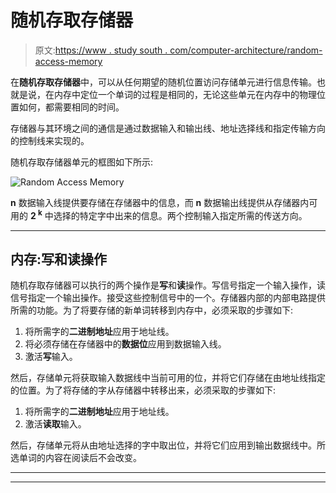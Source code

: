 # 随机存取存储器

> 原文:[https://www . study south . com/computer-architecture/random-access-memory](https://www.studytonight.com/computer-architecture/random-access-memory)

在**随机存取存储器**中，可以从任何期望的随机位置访问存储单元进行信息传输。也就是说，在内存中定位一个单词的过程是相同的，无论这些单元在内存中的物理位置如何，都需要相同的时间。

存储器与其环境之间的通信是通过数据输入和输出线、地址选择线和指定传输方向的控制线来实现的。

随机存取存储器单元的框图如下所示:

![Random Access Memory](../Images/a8853e9cc0caeaebd184a6eb3ba101a4.png)

**n** 数据输入线提供要存储在存储器中的信息，而 **n** 数据输出线提供从存储器内可用的 **2 <sup>k</sup>** 中选择的特定字中出来的信息。两个控制输入指定所需的传送方向。

* * *

## 内存:写和读操作

随机存取存储器可以执行的两个操作是**写**和**读**操作。写信号指定一个输入操作，读信号指定一个输出操作。接受这些控制信号中的一个。存储器内部的内部电路提供所需的功能。为了将要存储的新单词转移到内存中，必须采取的步骤如下:

1.  将所需字的**二进制地址**应用于地址线。
2.  将必须存储在存储器中的**数据位**应用到数据输入线。
3.  激活**写**输入。

然后，存储单元将获取输入数据线中当前可用的位，并将它们存储在由地址线指定的位置。为了将存储的字从存储器中转移出来，必须采取的步骤如下:

1.  将所需字的**二进制地址**应用于地址线。
2.  激活**读取**输入。

然后，存储单元将从由地址选择的字中取出位，并将它们应用到输出数据线中。所选单词的内容在阅读后不会改变。

* * *

* * *